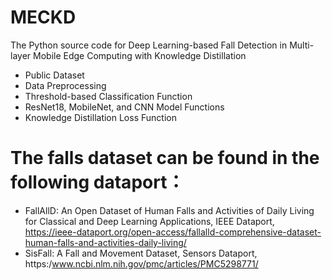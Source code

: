# MECKD
The Python source code for Deep Learning-based Fall Detection in Multi-layer Mobile Edge Computing with Knowledge Distillation
  * Public Dataset
  * Data Preprocessing
  * Threshold-based Classification Function
  * ResNet18, MobileNet, and CNN Model Functions
  * Knowledge Distillation Loss Function

# The falls dataset can be found in the following dataport：
 * FallAllD: An Open Dataset of Human Falls and Activities of Daily Living for Classical and Deep Learning Applications, IEEE Dataport, https://ieee-dataport.org/open-access/fallalld-comprehensive-dataset-human-falls-and-activities-daily-living/
 * SisFall: A Fall and Movement Dataset, Sensors Dataport, https:/www.ncbi.nlm.nih.gov/pmc/articles/PMC5298771/
